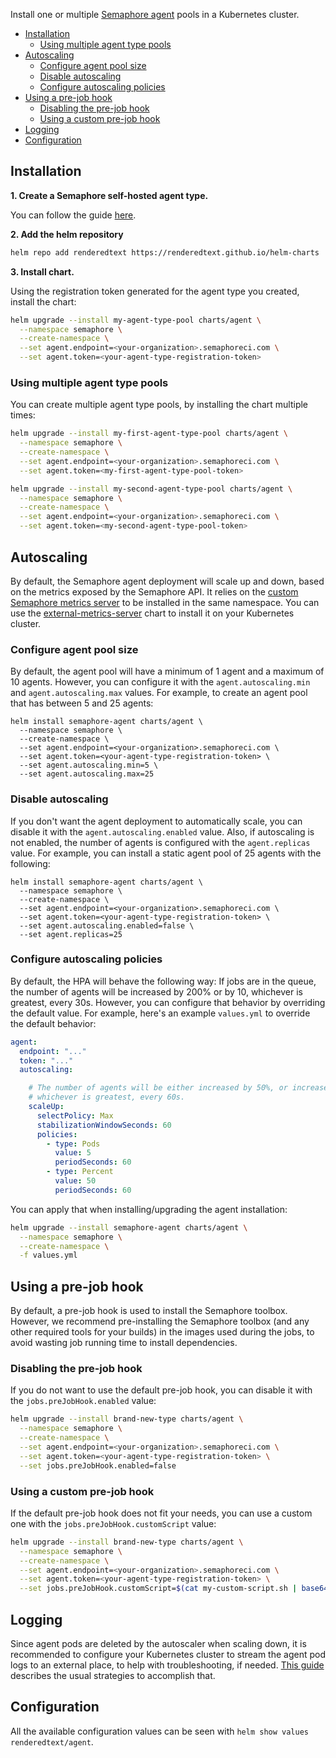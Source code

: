 Install one or multiple [Semaphore agent](https://github.com/semaphoreci/agent) pools in a Kubernetes cluster.

- [Installation](#installation)
  - [Using multiple agent type pools](#using-multiple-agent-type-pools)
- [Autoscaling](#autoscaling)
  - [Configure agent pool size](#configure-agent-pool-size)
  - [Disable autoscaling](#disable-autoscaling)
  - [Configure autoscaling policies](#configure-autoscaling-policies)
- [Using a pre-job hook](#using-a-pre-job-hook)
  - [Disabling the pre-job hook](#disabling-the-pre-job-hook)
  - [Using a custom pre-job hook](#using-a-custom-pre-job-hook)
- [Logging](#logging)
- [Configuration](#configuration)

## Installation

<b>1. Create a Semaphore self-hosted agent type.</b>

You can follow the guide [here](https://docs.semaphoreci.com/ci-cd-environment/self-hosted-agent-types/).

<b>2. Add the helm repository</b>

```bash
helm repo add renderedtext https://renderedtext.github.io/helm-charts
```

<b>3. Install chart.</b>

Using the registration token generated for the agent type you created, install the chart:

```bash
helm upgrade --install my-agent-type-pool charts/agent \
  --namespace semaphore \
  --create-namespace \
  --set agent.endpoint=<your-organization>.semaphoreci.com \
  --set agent.token=<your-agent-type-registration-token>
```

### Using multiple agent type pools

You can create multiple agent type pools, by installing the chart multiple times:

```bash
helm upgrade --install my-first-agent-type-pool charts/agent \
  --namespace semaphore \
  --create-namespace \
  --set agent.endpoint=<your-organization>.semaphoreci.com \
  --set agent.token=<my-first-agent-type-pool-token>

helm upgrade --install my-second-agent-type-pool charts/agent \
  --namespace semaphore \
  --create-namespace \
  --set agent.endpoint=<your-organization>.semaphoreci.com \
  --set agent.token=<my-second-agent-type-pool-token>
```

## Autoscaling

By default, the Semaphore agent deployment will scale up and down, based on the metrics exposed by the Semaphore API. It relies on the [custom Semaphore metrics server](https://github.com/renderedtext/k8s-metrics-apiserver) to be installed in the same namespace. You can use the [external-metrics-server](../external-metrics-server) chart to install it on your Kubernetes cluster.

### Configure agent pool size

By default, the agent pool will have a minimum of 1 agent and a maximum of 10 agents. However, you can configure it with the `agent.autoscaling.min` and `agent.autoscaling.max` values. For example, to create an agent pool that has between 5 and 25 agents:

```
helm install semaphore-agent charts/agent \
  --namespace semaphore \
  --create-namespace \
  --set agent.endpoint=<your-organization>.semaphoreci.com \
  --set agent.token=<your-agent-type-registration-token> \
  --set agent.autoscaling.min=5 \
  --set agent.autoscaling.max=25
```

### Disable autoscaling

If you don't want the agent deployment to automatically scale, you can disable it with the `agent.autoscaling.enabled` value. Also, if autoscaling is not enabled, the number of agents is configured with the `agent.replicas` value. For example, you can install a static agent pool of 25 agents with the following:

```
helm install semaphore-agent charts/agent \
  --namespace semaphore \
  --create-namespace \
  --set agent.endpoint=<your-organization>.semaphoreci.com \
  --set agent.token=<your-agent-type-registration-token> \
  --set agent.autoscaling.enabled=false \
  --set agent.replicas=25
```

### Configure autoscaling policies

By default, the HPA will behave the following way: If jobs are in the queue, the number of agents will be increased by 200% or by 10, whichever is greatest, every 30s. However, you can configure that behavior by overriding the default value. For example, here's an example `values.yml` to override the default behavior:

```yaml
agent:
  endpoint: "..."
  token: "..."
  autoscaling:

    # The number of agents will be either increased by 50%, or increased by 5,
    # whichever is greatest, every 60s.
    scaleUp:
      selectPolicy: Max
      stabilizationWindowSeconds: 60
      policies:
        - type: Pods
          value: 5
          periodSeconds: 60
        - type: Percent
          value: 50
          periodSeconds: 60
```

You can apply that when installing/upgrading the agent installation:

```bash
helm upgrade --install semaphore-agent charts/agent \
  --namespace semaphore \
  --create-namespace \
  -f values.yml
```

## Using a pre-job hook

By default, a pre-job hook is used to install the Semaphore toolbox. However, we recommend pre-installing the Semaphore toolbox (and any other required tools for your builds) in the images used during the jobs, to avoid wasting job running time to install dependencies.

### Disabling the pre-job hook

If you do not want to use the default pre-job hook, you can disable it with the `jobs.preJobHook.enabled` value:

```bash
helm upgrade --install brand-new-type charts/agent \
  --namespace semaphore \
  --create-namespace \
  --set agent.endpoint=<your-organization>.semaphoreci.com \
  --set agent.token=<your-agent-type-registration-token> \
  --set jobs.preJobHook.enabled=false
```

### Using a custom pre-job hook

If the default pre-job hook does not fit your needs, you can use a custom one with the `jobs.preJobHook.customScript` value:

```bash
helm upgrade --install brand-new-type charts/agent \
  --namespace semaphore \
  --create-namespace \
  --set agent.endpoint=<your-organization>.semaphoreci.com \
  --set agent.token=<your-agent-type-registration-token> \
  --set jobs.preJobHook.customScript=$(cat my-custom-script.sh | base64)
```

## Logging

Since agent pods are deleted by the autoscaler when scaling down, it is recommended to configure your Kubernetes cluster to stream the agent pod logs to an external place, to help with troubleshooting, if needed. [This guide](https://kubernetes.io/docs/concepts/cluster-administration/logging/#cluster-level-logging-architectures) describes the usual strategies to accomplish that.

## Configuration

All the available configuration values can be seen with `helm show values renderedtext/agent`.
